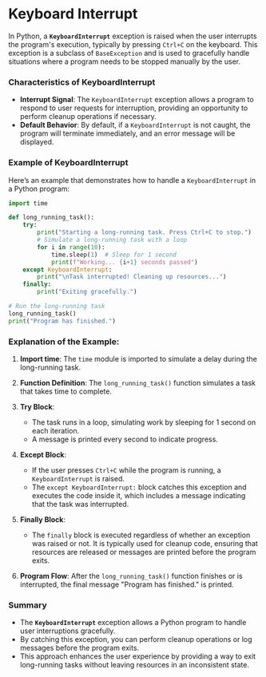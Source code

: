 # Keyboard Interrupt
In Python, a **`KeyboardInterrupt`** exception is raised when the user interrupts the program's execution, typically by pressing `Ctrl+C` on the keyboard. This exception is a subclass of `BaseException` and is used to gracefully handle situations where a program needs to be stopped manually by the user.

### Characteristics of KeyboardInterrupt

- **Interrupt Signal**: The `KeyboardInterrupt` exception allows a program to respond to user requests for interruption, providing an opportunity to perform cleanup operations if necessary.
- **Default Behavior**: By default, if a `KeyboardInterrupt` is not caught, the program will terminate immediately, and an error message will be displayed.

### Example of KeyboardInterrupt

Here’s an example that demonstrates how to handle a `KeyboardInterrupt` in a Python program:

```python
import time

def long_running_task():
    try:
        print("Starting a long-running task. Press Ctrl+C to stop.")
        # Simulate a long-running task with a loop
        for i in range(10):
            time.sleep(1)  # Sleep for 1 second
            print(f"Working... {i+1} seconds passed")
    except KeyboardInterrupt:
        print("\nTask interrupted! Cleaning up resources...")
    finally:
        print("Exiting gracefully.")

# Run the long-running task
long_running_task()
print("Program has finished.")
```

### Explanation of the Example:

1. **Import time**: The `time` module is imported to simulate a delay during the long-running task.

2. **Function Definition**: The `long_running_task()` function simulates a task that takes time to complete.

3. **Try Block**: 
   - The task runs in a loop, simulating work by sleeping for 1 second on each iteration.
   - A message is printed every second to indicate progress.

4. **Except Block**: 
   - If the user presses `Ctrl+C` while the program is running, a `KeyboardInterrupt` is raised.
   - The `except KeyboardInterrupt:` block catches this exception and executes the code inside it, which includes a message indicating that the task was interrupted.

5. **Finally Block**: 
   - The `finally` block is executed regardless of whether an exception was raised or not. It is typically used for cleanup code, ensuring that resources are released or messages are printed before the program exits.

6. **Program Flow**: After the `long_running_task()` function finishes or is interrupted, the final message "Program has finished." is printed.

### Summary

- The **`KeyboardInterrupt`** exception allows a Python program to handle user interruptions gracefully.
- By catching this exception, you can perform cleanup operations or log messages before the program exits.
- This approach enhances the user experience by providing a way to exit long-running tasks without leaving resources in an inconsistent state.